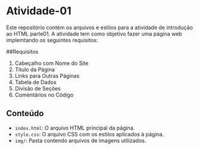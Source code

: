 # Atividade-01
Este repositório contém os arquivos e estilos para a atividade de introdução ao HTML parte01. A atividade tem como objetivo fazer uma página web implemtando os seguintes requisitos:

##Requisitos

1. Cabeçalho com Nome do Site
2. Título da Página
3. Links para Outras Páginas
4. Tabela de Dados
5. Divisão de Seções
6. Comentários no Código

## Conteúdo

- `index.html`: O arquivo HTML principal da página.
- `style.css`: O arquivo CSS com os estilos aplicados à página.
- `img/`: Pasta contendo arquivos de imagens utilizados.

  
  
